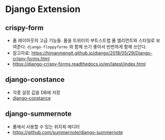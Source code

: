 # Django Extension

## crispy-form

* 폼 레이아웃의 고급 기능들. 폼을 트위터의 부트스트랩 폼 엘리먼트와 스타일로 보여준다. `django-floppyforms` 와 함께 쓰기 좋아서 빈번하게 함께 쓰인다.
* 참고자료: https://himanmengit.github.io/django/2018/05/29/Django-crispy-forms.html
* https://django-crispy-forms.readthedocs.io/en/latest/index.html

## django-constance

* 각종 설정 값을 DB에 저장
* [django-constance](https://django-constance.readthedocs.io/en/latest/#)

## django-summernote

* 폼에서 사용할 수 있는 위지윅 에디터
* https://github.com/summernote/django-summernote